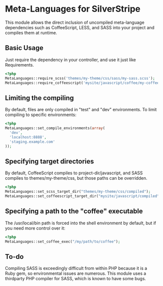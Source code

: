 # Meta-Languages for SilverStripe
This module allows the direct inclusion of uncompiled meta-language dependencies such as CoffeeScript, LESS, and SASS into your project and compiles them at runtime.

## Basic Usage
Just require the dependency in your controller, and use it just like Requirements.

```php
<?php
MetaLanguages::require_scss('themes/my-theme/css/sass/my-sass.scss');
MetaLanguages::require_coffeescript('mysite/javascript/coffee/my-coffee.coffee');
```

## Limiting the compiling
By default, files are only compiled in "test" and "dev" environments. To limit compiling to specific environments:
```php
<?php
MetaLanguages::set_compile_environments(array(
  'dev',
  'localhost:8888',
  'staging.example.com'
));
```

## Specifying target directories
By default, CoffeeScript compiles to project-dir/javascript, and SASS compiles to themes/my-theme/css, but those paths can be overridden.
```php
<?php
MetaLanguages::set_scss_target_dir("themes/my-theme/css/compiled");
MetaLanguages::set_coffeescript_target_dir("mysite/javascript/compiled");
```

## Specifying a path to the "coffee" executable
The /usr/local/bin path is forced into the shell environment by default, but if you need more control over it:
```php
<?php
MetaLanguages::set_coffee_exec("/my/path/to/coffee");
```

## To-do
Compiling SASS is exceedingly difficult from within PHP because it is a Ruby gem, so environmental issues are numerous. This module uses a thirdparty PHP compiler for SASS, which is known to have some bugs.